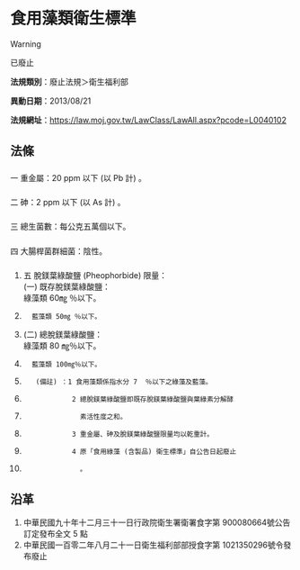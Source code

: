 # 食用藻類衛生標準


> [!WARNING]
> 已廢止


**法規類別**：廢止法規＞衛生福利部

**異動日期**：2013/08/21  

**法規網址**：https://law.moj.gov.tw/LawClass/LawAll.aspx?pcode=L0040102



## 法條
##### 
一  重金屬：20 ppm  以下 (以 Pb 計) 。

##### 
二  砷：2 ppm 以下 (以 As 計) 。

##### 
三  總生菌數：每公克五萬個以下。

##### 
四  大腸桿菌群細菌：陰性。

##### 
1. 五  脫鎂葉綠酸鹽 (Pheophorbide) 限量：  
 (一) 既存脫鎂葉綠酸鹽：  
      綠藻類 60㎎ ％以下。
1.       藍藻類 50㎎ ％以下。
1.  (二) 總脫鎂葉綠酸鹽：  
      綠藻類 80 ㎎％以下。
1.       藍藻類 100㎎％以下。
1.        (備註) ：1 食用藻類係指水分 7  ％以下之綠藻及藍藻。
1.                 2 總脫鎂葉綠酸鹽即既存脫鎂葉綠酸鹽與葉綠素分解酵
1.                   素活性度之和。
1.                 3 重金屬、砷及脫鎂葉綠酸鹽限量均以乾重計。
1.                 4 原「食用綠藻 (含製品) 衛生標準」自公告日起廢止
1.                   。

## 沿革
1. 中華民國九十年十二月三十一日行政院衛生署衛署食字第 900080664號公告訂定發布全文 5  點
1. 中華民國一百零二年八月二十一日衛生福利部部授食字第 1021350296號令發布廢止
